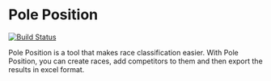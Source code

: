 # Pole Position

[![Build Status](https://travis-ci.org/Timunas/pole-position.svg?branch=master)](https://travis-ci.org/Timunas/pole-position)

Pole Position is a tool that makes race classification easier. With Pole Position,
you can create races, add competitors to them and then export the results in excel format.
